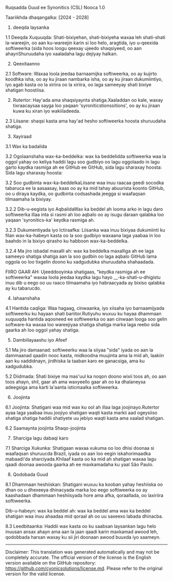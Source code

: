 Ruqsadda Guud ee Synonitics (CSL)
Nooca 1.0

Taariikhda dhaqangalka: [2024 - 2028]

1. deeqda laysanka

1.1 Deeqda Xuquuqda: Shati-bixiyehan, shati-bixiyeha waxaa leh shati-shati la-wareejin, oo aan ku-wareejin karin si loo helo, aragtida, iyo u-qeexida softiweerka (sida hoos loogu qeexay ujeedo shaqsiyeed, oo aan ahaynShuruudaha iyo xaaladaha lagu dejiyay halkan.

2. Qeexitaanno

2.1 Software: Waxaa loola jeedaa barnaamijka softiweerka, oo ay kujirto koodhka isha, oo ay ku jiraan nambarka isha, oo ay ku jiraan dukumiintiyo, iyo agab kasta oo la xiriira oo la xiriira, oo laga sameeyay shati bixiye shatigan hoostiisa.

2. Rutertor: Hay'ada ama shaqsiyaynta shatiga.Xaaladdan oo kale, waxay tixraacaysaa sayga loo yaqaan 'syroniticstionssitions', oo ay ku jiraan kuwa ku xiran iyo wakiiladeeda.

2.3 Liisane: shaqsi kasta ama hay'ad hesho softiweerka hoosta shuruudaha shatiga.

3. Xayiraad

3.1 Wax ka badalida

3.2 Ogolaanshaha wax-ka-beddelka: wax ka beddelidda softiweerka waa la oggol yahay oo keliya haddii lagu soo gudbiyo oo lagu oggolaado in lagu garto kaydka rasmiga ah ee GitHub ee GitHub, sida lagu sharaxay hoosta: Sida lagu sharaxay hoosta:

3.2 Soo gudbinta wax-ka-beddelkaLiisane waa inuu raacaa geedi socodka tabaruca ee la aasaasay, kaas oo ay ka mid tahay abuurista koonto GitHub, oo u diraya kaydka, oo gudbinta codsashada jeegga si waafaqsan tilmaamaha la bixiyay.

3.2.2 Dib-u-eegista iyo AqbalidaWax ka beddel ah looma arko in lagu daro softiweerka illaa inta si rasmi ah loo aqbalo oo ay isugu daraan qalabka loo yaqaan 'syronitics-ka' keydka rasmiga ah.

3.2.3 Dukumentiyada iyo Ictiraafka: Liisanka waa inuu bixiyaa dukumiinti ku filan wax-ka-habeyn kasta oo la soo gudbiyo waxaana laga yaabaa in loo baahdo in la bixiyo qirasho ku habboon wax-ka-beddelka.

3.2.4 Ma jiro isbadal maxalli ah: wax ka beddelka maxalliga ah ee laga sameeyo shatiga shatiga aan la soo gudbin oo laga aqbalo GitHub lama oggola oo loo tixgelin doono ku xadgudubka shuruudaha shahaadada.

FIIRO GAAR AH: Ujeeddooyinka shatigaas, "keydka rasmiga ah ee softiweerka" waxaa loola jeedaa kaydka lagu hayo __-ka-shati-u-dhigistu inuu dib u eego oo uu raaco tilmaamaha iyo habraacyada ay bixiso qalabka ay ku tabarucdo.

4. lahaanshaha

4.1 Hantida caqliga: Waa hagaag, cinwaanka, iyo xiisaha iyo barnaamijyada softiweerku ku hayaan shati bariitor.Rutiyuhu wuxuu ku hayaa dhammaan xuquuqda hantida aqooneed ee softiweerka oo aan cinwaan looga soo gelin software-ka waxaa loo wareejiyaa shatiga shatiga marka laga reebo sida gaarka ah loo oggol yahay shatiga.

5. Dambiilayaashu iyo Afeef

5.1 Ma jiro damaanad: softiweerku waa la siiyaa "sida" iyada oo aan la dammaanad qaadin nooc kasta, midkoodna muujinta ama la mid ah, laakiin aan ku xaddidnayn, jirdhiska la taaban karo ee ganacsiga, ama ku xadgudubka.

5.2 Diidmada: Shati bixiye ma mas'uul ka noqon doono wixii toos ah, oo aan toos ahayn, shil, gaar ah ama waxyeello gaar ah oo ka dhalaneysa adeegsiga ama karti la'aanta isticmaalka softiweerka.

6. Joojinta

6.1 Joojinta: Shatigani waa mid wax ku ool ah illaa laga joojinayo.Rutertor ayaa laga yaabaa inuu joojiyo shatigan waqti kasta markii aad ogeysiiso shatiga shatiga haddii shatiyete uu jebiyo waqti kasta ama xaalad shatigan.

6.2 Saamaynta joojinta Shaqo-joojinta

7. Sharciga lagu dabaqi karo

7.1 Sharciga Xukunka: Shatigaan waxaa xukuma oo loo dhisi doonaa si waafaqsan shuruucda Brazil, iyada oo aan loo eegin iskahorimaadka mabaadi'da sharciyada.Khilaaf kasta oo ka mid ah shatigan waxaa lagu qaadi doonaa awooda gaarka ah ee maxkamadaha ku yaal São Paulo.

8. Qodobada Guud

8.1 Dhammaan heshiiskan: Shatigani wuxuu ka kooban yahay heshiiska oo dhan oo u dhexeeya dhinacyada marka loo eego softiweerka oo ay kaashadaan dhammaan heshiisyada hore ama afka, qoraallada, oo laxiriira softiweerka.

Dib-u-habeyn: wax ka beddel ah: wax ka beddel ama wax ka beddel shatigan waa inuu ahaadaa mid qoraal ah oo uu saxeexo labada dhinacba.

8.3 Leedbitaanka: Haddii wax kasta oo ku saabsan laysankan lagu helo inuusan ansax ahayn ama aan la jaan qaadi karin maxkamad awood leh, qodobbada harsan waxay ku sii jiri doonaan awood buuxda iyo saameyn.

---
Disclaimer: This translation was generated automatically and may not be completely accurate. The official version of the license is the English version available on the GitHub repository: https://github.com/cyonicsolutions/license.md. Please refer to the original version for the valid license.
